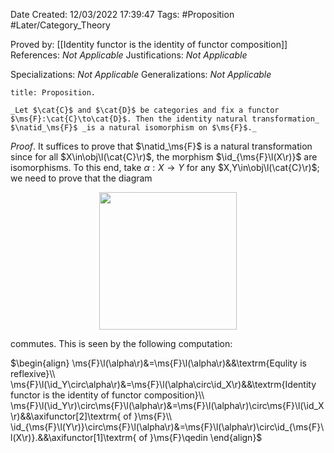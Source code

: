 <div class="topSpace"></div>

Date Created: 12/03/2022 17:39:47
Tags: #Proposition #Later/Category_Theory

Proved by: [[Identity functor is the identity of functor composition]]
References: _Not Applicable_
Justifications: _Not Applicable_

Specializations: _Not Applicable_
Generalizations: _Not Applicable_

``` ad-Proposition
title: Proposition.

_Let $\cat{C}$ and $\cat{D}$ be categories and fix a functor $\ms{F}:\cat{C}\to\cat{D}$. Then the identity natural transformation_ $\natid_\ms{F}$ _is a natural isomorphism on $\ms{F}$._

```

_Proof_. It suffices to prove that $\natid_\ms{F}$ is a natural transformation since for all $X\in\obj\l(\cat{C}\r)$, the morphism $\id_{\ms{F}\l(X\r)}$ are isomorphisms. To this end, take $\alpha:X\to Y$ for any $X,Y\in\obj\l(\cat{C}\r)$; we need to prove that the diagram

<center><img src="app://local/home/zhao/Dropbox/MathWiki/Images/2022-03-12_184050/image.svg", width=220></center>

commutes. This is seen by the following computation:

$\begin{align}
    \ms{F}\l(\alpha\r)&=\ms{F}\l(\alpha\r)&&\textrm{Equlity is reflexive}\\
    \ms{F}\l(\id_Y\circ\alpha\r)&=\ms{F}\l(\alpha\circ\id_X\r)&&\textrm{Identity functor is the identity of functor composition}\\
    \ms{F}\l(\id_Y\r)\circ\ms{F}\l(\alpha\r)&=\ms{F}\l(\alpha\r)\circ\ms{F}\l(\id_X\r)&&\axifunctor[2]\textrm{ of }\ms{F}\\
    \id_{\ms{F}\l(Y\r)}\circ\ms{F}\l(\alpha\r)&=\ms{F}\l(\alpha\r)\circ\id_{\ms{F}\l(X\r)}.&&\axifunctor[1]\textrm{ of }\ms{F}\qedin
\end{align}$
